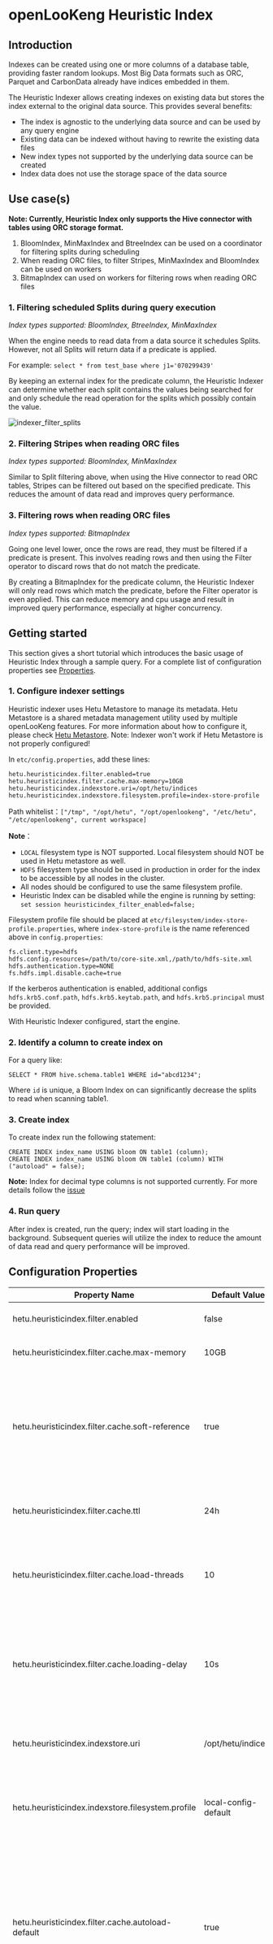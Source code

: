 
# openLooKeng Heuristic Index

## Introduction

Indexes can be created using one or more columns of a database table, providing faster random lookups. Most Big Data formats such as ORC, Parquet and CarbonData already have indices embedded in them.

The Heuristic Indexer allows creating indexes on existing data but stores the index external to the original data source. This provides several benefits:

  - The index is agnostic to the underlying data source and can be used by any query engine
  - Existing data can be indexed without having to rewrite the existing data files
  - New index types not supported by the underlying data source can be created
  - Index data does not use the storage space of the data source

## Use case(s)

**Note: Currently, Heuristic Index only supports the Hive connector with 
tables using ORC storage format.**

1. BloomIndex, MinMaxIndex and BtreeIndex can be used on a coordinator for filtering splits during scheduling
2. When reading ORC files, to filter Stripes, MinMaxIndex and BloomIndex can be used on workers
2. BitmapIndex can used on workers for filtering rows when reading ORC files

### 1. Filtering scheduled Splits during query execution

*Index types supported: BloomIndex, BtreeIndex, MinMaxIndex*

When the engine needs to read data from a data source it schedules Splits. 
However, not all Splits will return data if a predicate is applied.

For example: `select * from test_base where j1='070299439'`

By keeping an external index for the predicate column, the Heuristic Indexer can determine whether each split contains the values being searched for and only schedule the read operation for the splits which possibly contain the value.

![indexer_filter_splits](../images/indexer_filter_splits.png)

### 2. Filtering Stripes when reading ORC files

*Index types supported: BloomIndex, MinMaxIndex*

Similar to Split filtering above, when using the Hive connector to read ORC tables,
Stripes can be filtered out based on the specified predicate. This reduces the amount
of data read and improves query performance.

### 3. Filtering rows when reading ORC files

*Index types supported: BitmapIndex*

Going one level lower, once the rows are read, they must be filtered if a predicate is present. 
This involves reading rows and then using the Filter operator to discard
rows that do not match the predicate.

By creating a BitmapIndex for the predicate column, the Heuristic Indexer will only read 
rows which match the predicate, before the Filter operator is even applied. This can reduce
memory and cpu usage and result in improved query performance, especially at higher concurrency.


## Getting started

This section gives a short tutorial which introduces the basic usage of Heuristic Index through a sample query.
For a complete list of configuration properties see [Properties](../admin/properties.md).

### 1. Configure indexer settings

Heuristic indexer uses Hetu Metastore to manage its metadata. Hetu Metastore is a shared metadata management
utility used by multiple openLooKeng features. For more information about how to configure it,
please check [Hetu Metastore](../admin/meta-store.md).
Note: Indexer won't work if Hetu Metastore is not properly configured!

In `etc/config.properties`, add these lines:

    hetu.heuristicindex.filter.enabled=true
    hetu.heuristicindex.filter.cache.max-memory=10GB
    hetu.heuristicindex.indexstore.uri=/opt/hetu/indices
    hetu.heuristicindex.indexstore.filesystem.profile=index-store-profile

Path whitelist：`["/tmp", "/opt/hetu", "/opt/openlookeng", "/etc/hetu", "/etc/openlookeng", current workspace]`

**Note**：
- `LOCAL` filesystem type is NOT supported. Local filesystem should NOT be used in Hetu metastore as well.
- `HDFS` filesystem type should be used in production in order for the index to be accessible by all nodes in the cluster.
- All nodes should be configured to use the same filesystem profile.
- Heuristic Index can be disabled while the engine is running by setting: `set session heuristicindex_filter_enabled=false;`

Filesystem profile file should be placed at `etc/filesystem/index-store-profile.properties`, 
where `index-store-profile` is the name referenced above in `config.properties`:

    fs.client.type=hdfs
    hdfs.config.resources=/path/to/core-site.xml,/path/to/hdfs-site.xml
    hdfs.authentication.type=NONE
    fs.hdfs.impl.disable.cache=true
    
If the kerberos authentication is enabled, additional configs `hdfs.krb5.conf.path`, 
`hdfs.krb5.keytab.path`, and `hdfs.krb5.principal` must be provided. 

With Heuristic Indexer configured, start the engine.

### 2. Identify a column to create index on

For a query like:

    SELECT * FROM hive.schema.table1 WHERE id="abcd1234";

Where `id` is unique, a Bloom Index on can significantly decrease the splits to read 
when scanning table1. 

### 3. Create index

To create index run the following statement:

    CREATE INDEX index_name USING bloom ON table1 (column);
    CREATE INDEX index_name USING bloom ON table1 (column) WITH ("autoload" = false);
    
**Note:**   Index for decimal type columns is not supported currently. For more details follow the [issue](https://gitee.com/openlookeng/hetu-core/issues/I2AMH0?from=project-issue)
### 4. Run query

After index is created, run the query; index will start loading in the background. 
Subsequent queries will utilize the index to reduce the amount of data read
 and query performance will be improved.


## Configuration Properties

| Property Name                                      | Default Value       | Required| Description|
|----------------------------------------------------|---------------------|---------|--------------|
| hetu.heuristicindex.filter.enabled                 | false               | No      | Enables heuristic index|
| hetu.heuristicindex.filter.cache.max-memory        | 10GB                | No      | Caching size of index files|
| hetu.heuristicindex.filter.cache.soft-reference    | true                | No      | Enabling this property allows the GC to remove entries from the cache if memory is running low|
| hetu.heuristicindex.filter.cache.ttl               | 24h                 | No      | The time period after which index cache expires|
| hetu.heuristicindex.filter.cache.load-threads      | 10                  | No      | The number of threads used to load indices in parallel|
| hetu.heuristicindex.filter.cache.loading-delay     | 10s                 | No      | The delay to wait before async loading task starts to load index cache from indexstore|
| hetu.heuristicindex.indexstore.uri                 | /opt/hetu/indices/  | No      | Directory under which all index files are stored|
| hetu.heuristicindex.indexstore.filesystem.profile  | local-config-default| No      | This property defines the filesystem profile used to read and write index|
| hetu.heuristicindex.filter.cache.autoload-default  | true                | No      | The default value for autoloading indices. To change the value for a specifc index, set by WITH ("autoload" = true/false) in the create index statement|

## Index Statements

See [Heuristic Index Statements](./hindex-statements.md).

-----

## Supported Index Types

| Index ID | Filtering type  | Best Column type                           | Supported query operators             | Example                                                                                                                                                                                                           |
|----------|-----------------|--------------------------------------------|---------------------------------------|-------------------------------------------------------------------------------------------------------------------------------------------------------------------------------------------------------------------|
| [Bloom](./bloom.md)    | Split<br>Stripe | High cardinality<br>(such as an ID column) | `=` `IN`                                  | `create index idx using bloom on hive.hindex.users (id);`<br>`select name from hive.hindex.users where id=123`                                                                                                    |
| [Btree](./btree.md)    | Split           | High cardinality<br>(such as an ID column) | `=` `>` `>=` `<` `<=` `IN` `BETWEEN` | `create index idx using btree on hive.hindex.users (id) where regionkey IN (1,4)`<br>`select name from hive.hindex.users where id>123` |
| [MinMax](./minmax.md)   | Split<br>Stripe | Column which table is sorted on            | `=` `>` `>=` `<` `<=` | `create index idx using bloom on hive.hindex.users (age);`<br>(assuming users is sorted by age)<br>`select name from hive.hindex.users where age>25`                                                              |
| [Bitmap](./bitmap.md)   | Row             | Low cardinality<br>(such as Gender column) | `=` `>` `>=` `<` `<=` `IN` `BETWEEN` | `create index idx using bitmap on hive.hindex.users (gender);`<br>`select name from hive.hindex.users where gender='female'`                                                                                      |

**Notes:**  
· Unsupported operators will still function correctly but will not benefit from the index.  
· Additional data types are not supported if not listed by the individual index types.

## Choosing Index Type

The Heuristic Indexer helps with queries where data is being filtered by a predicate.
Identify the column on which data is being filtered and use the decision flowchart to
help decide what type of index will work best.

Cardinality means the number of distinct values in the column relative to
number of total rows. For example, an `ID` column has a high cardinality
because IDs are unique. Whereas `employeeType` will have low cardinality
because there are likely only a few different types (e.g. Manager, Developer,
Tester).

Disk usage and creation speed might also be the factors to be taken into consideration when choosing the best index.
BTree index uses significantly more space and more time when creating, compared to other split filtering indices, such
as Bloom and Minmax.

![index-decision](../images/index-decision.png)

Example queries:

1. `SELECT id FROM employees WHERE site = 'lab';`

    In this query `site` has a low cardinality (i.e. not many sites) so **BitmapIndex** will help.

2. `SELECT * FROM visited WHERE id = '34857' AND date < '2020-01-01';`

    In this query `id` has a high cardinality (i.e. IDs are likely unique).
    **BloomIndex** or **BtreeIndex** will help.
    
3. `SELECT * FROM salaries WHERE salary > 50251.40;`

    In this query `salary` has a high cardinality (i.e. salary of employees
    will slightly vary) and assuming `salaries` table is sorted on `salary`, 
    **MinMaxIndex** will help.

4. `SELECT * FROM assets WHERE id = 50;`

    In this query `id` has a high cardinality (i.e. IDs are likely unique).
   **BloomIndex** or **BtreeIndex** will help.

5. `SELECT * FROM phoneRecords WHERE phone='1234567890' and type = 'outgoing' and date > '2020-01-01';`

    In this query `phone` has a high cardinality (i.e. there are many phone numbers, even if they
    made multiple calls), `type` has low cardinality (only outgoing or incoming),
    and the data is partitioned on date. Creating a **BloomIndex** or **BtreeIndex** on `phone`
    and a **BitmapIndex** on `type` will help.

## Adding your own Index Type

See [Adding your own Index Type](./new-index.md).

## Access Control

See [Built-in System Access Control](../security/built-in-system-access-control.md).

## Troubleshooting

### When index creation gets stuck and lasts too long (Usually happens on low-performance machines, e.g. dev laptop, k8s env with few cores)

The machine might not have enough threads to complete the task. Try reducing the task concurrency by setting 
the session property: `set session task_concurrency=X;`, where X is recommended to be less than or equal to the CPU
cores/threads. For example, if the CPU has 8 threads, 8 can be set.